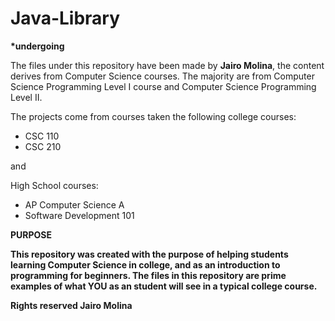 # Java-Library

<b>*undergoing</b>

The files under this repository have been made by <b>Jairo Molina</b>, the content derives from Computer Science courses.
The majority are from Computer Science Programming Level I course and Computer Science Programming Level II. 

The projects come from courses taken the following college courses:

<ul>
  <li>CSC 110</li>
  <li>CSC 210</li>
  </ul>

and 

High School courses:

<ul>
  <li>AP Computer Science A</li>
  <li>Software Development 101</li>
  </ul>


<b> PURPOSE <b>
  
  This repository was created with the purpose of helping students learning Computer Science in college, and as an introduction to programming for beginners. The files in this repository are prime examples of what <b> YOU </b> as an student will see in a typical college course.
  
  <b> Rights reserved Jairo Molina </b>
